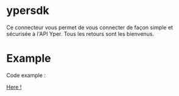 # ypersdk

Ce connecteur vous permet de vous connecter de façon simple et sécurisée à l'API Yper.
Tous les retours sont les bienvenus.

# Example

Code example :

[Here !](https://github.com/yperteam/ypersdk-php/blob/master/examples/connexionYperSdk.php)
